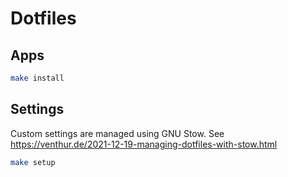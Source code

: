# Dotfiles

## Apps

```sh
make install
```

## Settings

Custom settings are managed using GNU Stow.
See https://venthur.de/2021-12-19-managing-dotfiles-with-stow.html

```sh
make setup
```